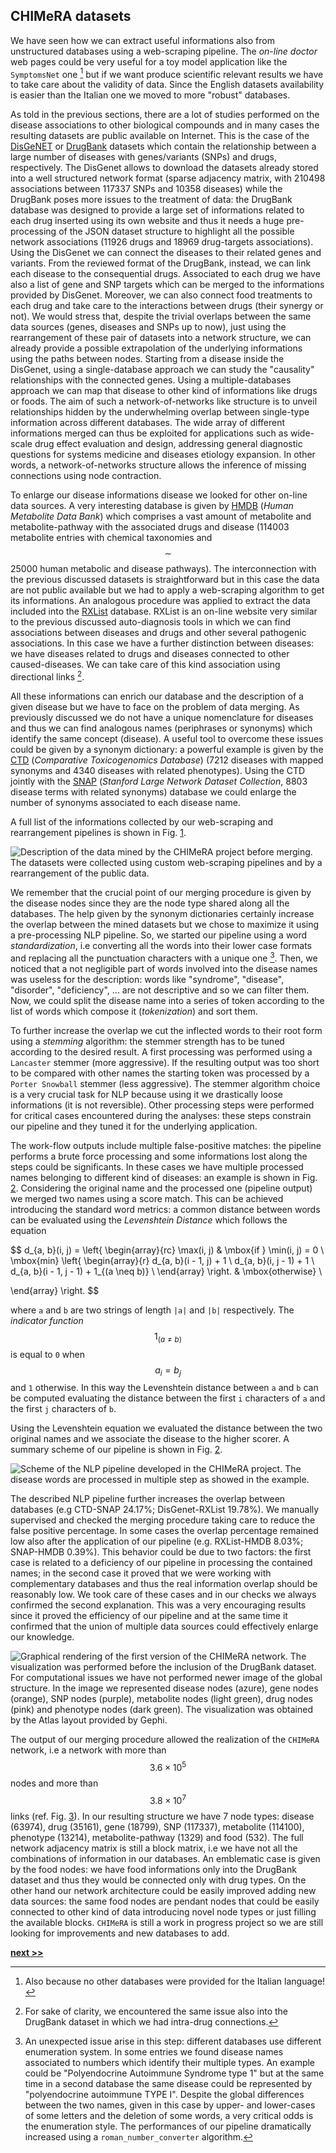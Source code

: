 ## CHIMeRA datasets

We have seen how we can extract useful informations also from unstructured databases using a web-scraping pipeline.
The *on-line doctor* web pages could be very useful for a toy model application like the `SymptomsNet` one [^1] but if we want produce scientific relevant results we have to take care about the validity of data.
Since the English datasets availability is easier than the Italian one we moved to more "robust" databases.

As told in the previous sections, there are a lot of studies performed on the disease associations to other biological compounds and in many cases the resulting datasets are public available on Internet.
This is the case of the [DisGeNET](https://doi.org/10.1093/nar/gkw943) or [DrugBank](https://doi.org/10.1093/nar/gkx1037) datasets which contain the relationship between a large number of diseases with genes/variants (SNPs) and drugs, respectively.
The DisGenet allows to download the datasets already stored into a well structured network format (sparse adjacency matrix, with 210498 associations between 117337 SNPs and 10358 diseases) while the DrugBank poses more issues to the treatment of data: the DrugBank database was designed to provide a large set of informations related to each drug inserted using its own website and thus it needs a huge pre-processing of the JSON dataset structure to highlight all the possible network associations (11926 drugs and 18969 drug-targets associations).
Using the DisGenet we can connect the diseases to their related genes and variants.
From the reviewed format of the DrugBank, instead, we can link each disease to the consequential drugs.
Associated to each drug we have also a list of gene and SNP targets which can be merged to the informations provided by DisGenet.
Moreover, we can also connect food treatments to each drug and take care to the interactions between drugs (their synergy or not).
We would stress that, despite the trivial overlaps between the same data sources (genes, diseases and SNPs up to now), just using the rearrangement of these pair of datasets into a network structure, we can already provide a possible extrapolation of the underlying informations using the paths between nodes.
Starting from a disease inside the DisGenet, using a single-database approach we can study the "causality" relationships with the connected genes.
Using a multiple-databases approach we can map that disease to other kind of informations like drugs or foods.
The aim of such a network-of-networks like structure is to unveil relationships hidden by the underwhelming overlap between single-type information across different databases.
The wide array of different informations merged can thus be exploited for applications such as wide-scale drug effect evaluation and design, addressing general diagnostic questions for systems medicine and diseases etiology expansion.
In other words, a network-of-networks structure allows the inference of missing connections using node contraction.

To enlarge our disease informations disease we looked for other on-line data sources.
A very interesting database is given by [HMDB](https://doi.org/10.1093/nar/gkx1089) (*Human Metabolite Data Bank*) which comprises a vast amount of metabolite and metabolite-pathway with the associated drugs and disease (114003 metabolite entries with chemical taxonomies and $$\sim$$25000 human metabolic and disease pathways).
The interconnection with the previous discussed datasets is straightforward but in this case the data are not public available but we had to apply a web-scraping algorithm to get its informations.
An analogous procedure was applied to extract the data included into the [RXList](https://www.rxlist.com/script/main/hp.asp) database.
RXList is an on-line website very similar to the previous discussed auto-diagnosis tools in which we can find associations between diseases and drugs and other several pathogenic associations.
In this case we have a further distinction between diseases: we have diseases related to drugs and diseases connected to other caused-diseases.
We can take care of this kind association using directional links [^2].

All these informations can enrich our database and the description of a given disease but we have to face on the problem of data merging.
As previously discussed we do not have a unique nomenclature for diseases and thus we can find analogous names (periphrases or synonyms) which identify the same concept (disease).
A useful tool to overcome these issues could be given by a synonym dictionary: a powerful example is given by the [CTD](https://doi.org/10.1093/nar/gky868) (*Comparative Toxicogenomics Database*) (7212 diseases with mapped synonyms and 4340 diseases with related phenotypes).
Using the CTD jointly with the [SNAP](http://snap.stanford.edu/biodata) (*Stanford Large Network Dataset Collection*, 8803 disease terms with related synonyms) database we could enlarge the number of synonyms associated to each disease name.

A full list of the informations collected by our web-scraping and rearrangement pipelines is shown in Fig. [1](../../../../img/Chimera_db_sources.png).

![Description of the data mined by the `CHIMeRA` project before merging. The datasets were collected using custom web-scraping pipelines and by a rearrangement of the public data.](../../../../img/Chimera_db_sources.png)

We remember that the crucial point of our merging procedure is given by the disease nodes since they are the node type shared along all the databases.
The help given by the synonym dictionaries certainly increase the overlap between the mined datasets but we chose to maximize it using a pre-processing NLP pipeline.
So, we started our pipeline using a word *standardization*, i.e converting all the words into their lower case formats and replacing all the punctuation characters with a unique one [^3].
Then, we noticed that a not negligible part of words involved into the disease names was useless for the description: words like "syndrome", "disease", "disorder", "deficiency", ... are not descriptive and so we can filter them.
Now, we could split the disease name into a series of token according to the list of words which compose it (*tokenization*) and sort them.

To further increase the overlap we cut the inflected words to their root form using a *stemming* algorithm: the stemmer strength has to be tuned according to the desired result.
A first processing was performed using a `Lancaster` stemmer (more aggressive).
If the resulting output was too short to be compared with other names the starting token was processed by a `Porter Snowball` stemmer (less aggressive).
The stemmer algorithm choice is a very crucial task for NLP because using it we drastically loose informations (it is not reversible).
Other processing steps were performed for critical cases encountered during the analyses: these steps constrain our pipeline and they tuned it for the underlying application.


The work-flow outputs include multiple false-positive matches: the pipeline performs a brute force processing and some informations lost along the steps could be significants.
In these cases we have multiple processed names belonging to different kind of diseases: an example is shown in Fig. [2](../../../../img/chimera_pipeline.png).
Considering the original name and the processed one (pipeline output) we merged two names using a score match.
This can be achieved introducing the standard word metrics: a common distance between words can be evaluated using the *Levenshtein Distance* which follows the equation

$$
d_{a, b}(i, j) = \left\{ \begin{array}{rc}
  \max(i, j)                                                       & \mbox{if   } \min(i, j) = 0 \\
  \mbox{min} \left\{ \begin{array}{r}
      d_{a, b}(i - 1, j) + 1                     \\
      d_{a, b}(i, j - 1) + 1                     \\
      d_{a, b}(i - 1, j - 1) + 1_{(a \neq b)}    \\
    \end{array}
    \right.                                                        & \mbox{otherwise}            \\

  \end{array}
  \right.
$$

where `a` and `b` are two strings of length `|a|` and `|b|` respectively.
The *indicator function* $$1_{(a \neq b)}$$ is equal to `0` when $$a_i = b_j$$ and `1` otherwise.
In this way the Levenshtein distance between `a` and `b` can be computed evaluating the distance between the first `i` characters of `a` and the first `j` characters of `b`.

Using the Levenshtein equation we evaluated the distance between the two original names and we associate the disease to the higher scorer.
A summary scheme of our pipeline is shown in Fig. [2](../../../../img/chimera_pipeline.png).

![Scheme of the NLP pipeline developed in the `CHIMeRA` project. The disease words are processed in multiple step as showed in the example.](../../../../img/chimera_pipeline.png)

The described NLP pipeline further increases the overlap between databases (e.g CTD-SNAP 24.17%; DisGenet-RXList 19.78%).
We manually supervised and checked the merging procedure taking care to reduce the false positive percentage.
In some cases the overlap percentage remained low also after the application of our pipeline (e.g. RXList-HMDB 8.03%; SNAP-HMDB 0.39%).
This behavior could be due to two factors: the first case is related to a deficiency of our pipeline in processing the contained names; in the second case it proved that we were working with complementary databases and thus the real information overlap should be reasonably low.
We took care of these cases and in our checks we always confirmed the second explanation.
This was a very encouraging results since it proved the efficiency of our pipeline and at the same time it confirmed that the union of multiple data sources could effectively enlarge our knowledge.

![Graphical rendering of the first version of the `CHIMeRA` network. The visualization was performed before the inclusion of the DrugBank dataset. For computational issues we have not performed newer image of the global structure. In the image we represented disease nodes (azure), gene nodes (orange), SNP nodes (purple), metabolite nodes (light green), drug nodes (pink) and phenotype nodes (dark green). The visualization was obtained by the *Atlas layout* provided by Gephi.](../../../../img/chimera_plot.png)


The output of our merging procedure allowed the realization of the `CHIMeRA` network, i.e a network with more than $$3.6\times10^5$$ nodes and more than $$3.8\times10^7$$ links (ref. Fig. [3](../../../../img/chimera_plot.png)).
In our resulting structure we have 7 node types: disease (63974), drug (35161), gene (18799), SNP (117337), metabolite (114100), phenotype (13214), metabolite-pathway (1329) and food (532).
The full network adjacency matrix is still a block matrix, i.e we have not all the combinations of information in our databases.
An emblematic case is given by the food nodes: we have food informations only into the DrugBank dataset and thus they would be connected only with drug types.
On the other hand our network architecture could be easily improved adding new data sources: the same food nodes are pendant nodes that could be easily connected to other kind of data introducing novel node types or just filling the available blocks.
`CHIMeRA` is still a work in progress project so we are still looking for improvements and new databases to add.


[^1]: Also because no other databases were provided for the Italian language!

[^2]: For sake of clarity, we encountered the same issue also into the DrugBank dataset in which we had intra-drug connections.

[^3]: An unexpected issue arise in this step: different databases use different enumeration system. In some entries we found disease names associated to numbers which identify their multiple types. An example could be "Polyendocrine Autoimmune Syndrome type 1" but at the same time in a second database the same disease could be represented by "polyendocrine autoimmune TYPE I". Despite the global differences between the two names, given in this case by upper- and lower-cases of some letters and the deletion of some words, a very critical odds is the enumeration style. The performances of our pipeline dramatically increased using a `roman_number_converter` algorithm.





[**next >>**](./Results.md)

